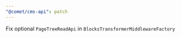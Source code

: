 ```yaml
---
"@comet/cms-api": patch
---
```


Fix optional `PageTreeReadApi` in `BlocksTransformerMiddlewareFactory`

